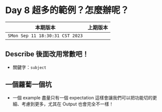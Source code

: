 # Day 8 超多的範例？怎麼辦呢？

|本期版本|上期版本
|:---:|:---:|
`SMon Sep 11 18:30:31 CST 2023` | 


## Describe 後面改用常數吧！

* 關鍵字：`subject`

## 一個蘿蔔一個坑

* 一個 example 盡量只有一個 expectation 這樣會讓我們可以把功能切的更細、考慮到更多，尤其在 Output 也會完全不一樣！